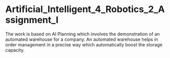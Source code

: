 # Artificial_Intelligent_4_Robotics_2_Assignment_I
The work is based on AI Planning which involves the demonstration of an automated warehouse for a company. An automated warehouse helps in order management in a precise way which automatically boost the storage capacity.

